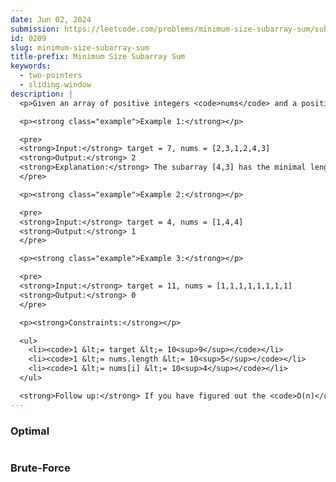 ```yaml
---
date: Jun 02, 2024
submission: https://leetcode.com/problems/minimum-size-subarray-sum/submissions/1275513577
id: 0209
slug: minimum-size-subarray-sum
title-prefix: Minimum Size Subarray Sum
keywords:
  - two-pointers
  - sliding-window
description: |
  <p>Given an array of positive integers <code>nums</code> and a positive integer <code>target</code>, return <em>the <strong>minimal length</strong> of a </em><span data-keyword="subarray-nonempty"><em>subarray</em></span><em> whose sum is greater than or equal to</em> <code>target</code>. If there is no such subarray, return <code>0</code> instead.</p>

  <p><strong class="example">Example 1:</strong></p>

  <pre>
  <strong>Input:</strong> target = 7, nums = [2,3,1,2,4,3]
  <strong>Output:</strong> 2
  <strong>Explanation:</strong> The subarray [4,3] has the minimal length under the problem constraint.
  </pre>

  <p><strong class="example">Example 2:</strong></p>

  <pre>
  <strong>Input:</strong> target = 4, nums = [1,4,4]
  <strong>Output:</strong> 1
  </pre>

  <p><strong class="example">Example 3:</strong></p>

  <pre>
  <strong>Input:</strong> target = 11, nums = [1,1,1,1,1,1,1,1]
  <strong>Output:</strong> 0
  </pre>

  <p><strong>Constraints:</strong></p>

  <ul>
    <li><code>1 &lt;= target &lt;= 10<sup>9</sup></code></li>
    <li><code>1 &lt;= nums.length &lt;= 10<sup>5</sup></code></li>
    <li><code>1 &lt;= nums[i] &lt;= 10<sup>4</sup></code></li>
  </ul>

  <strong>Follow up:</strong> If you have figured out the <code>O(n)</code> solution, try coding another solution of which the time complexity is <code>O(n log(n))</code>.
---
```


### Optimal

```ts {include="index.ts"}

```

### Brute-Force

```ts {include="bruteforce.ts"}

```
